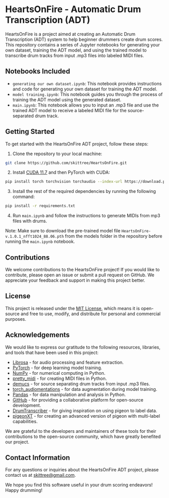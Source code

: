 # HeartsOnFire - Automatic Drum Transcription (ADT)

HeartsOnFire is a project aimed at creating an Automatic Drum Transcription (ADT) system to help beginner drummers create drum scores. This repository contains a series of Jupyter notebooks for generating your own dataset, training the ADT model, and using the trained model to transcribe drum tracks from input .mp3 files into labeled MIDI files.

## Notebooks Included

- `generating our own dataset.ipynb`: This notebook provides instructions and code for generating your own dataset for training the ADT model.
- `model training.ipynb`: This notebook guides you through the process of training the ADT model using the generated dataset.
- `main.ipynb`: This notebook allows you to input an .mp3 file and use the trained ADT model to receive a labeled MIDI file for the source-separated drum track.

## Getting Started

To get started with the HeartsOnFire ADT project, follow these steps:

1. Clone the repository to your local machine:
```bash
git clone https://github.com/skittree/HeartsOnFire.git
```
2. Install [CUDA 11.7](https://developer.nvidia.com/cuda-11-7-0-download-archive) and then PyTorch with CUDA:
```bash
pip install torch torchvision torchaudio --index-url https://download.pytorch.org/whl/cu117
```
3. Install the rest of the required dependencies by running the following command:
```bash
pip install -r requirements.txt
```
4. Run `main.ipynb` and follow the instructions to generate MIDIs from mp3 files with drums.

Note: Make sure to download the pre-trained model file `HeartsOnFire-v.1.0.1_nfft1024_88.06.pth` from the models folder in the repository before running the `main.ipynb` notebook.

## Contributions

We welcome contributions to the HeartsOnFire project! If you would like to contribute, please open an issue or submit a pull request on GitHub. We appreciate your feedback and support in making this project better.

## License

This project is released under the [MIT License](https://opensource.org/license/mit/), which means it is open-source and free to use, modify, and distribute for personal and commercial purposes.

## Acknowledgements

We would like to express our gratitude to the following resources, libraries, and tools that have been used in this project:

- [Librosa](https://librosa.org/doc/main/index.html) - for audio processing and feature extraction.
- [PyTorch](https://pytorch.org/) - for deep learning model training.
- [NumPy](https://numpy.org/) - for numerical computing in Python.
- [pretty_midi](https://craffel.github.io/pretty-midi/) - for creating MIDI files in Python.
- [demucs](https://github.com/facebookresearch/demucs) - for source separating drum tracks from input .mp3 files.
- [torch_audiomentations](https://github.com/asteroid-team/torch-audiomentations) - for data augmentation during model training.
- [Pandas](https://pandas.pydata.org/) - for data manipulation and analysis in Python.
- [GitHub](https://github.com/) - for providing a collaborative platform for open-source development.
- [DrumTranscriber](https://github.com/yoshi-man/DrumTranscriber) - for giving inspiration on using pigeon to label data.
- [pigeonXT](https://github.com/dennisbakhuis/pigeonXT) - for creating an advanced version of pigeon with multi-label capabilities.

We are grateful to the developers and maintainers of these tools for their contributions to the open-source community, which have greatly benefited our project.

## Contact Information

For any questions or inquiries about the HeartsOnFire ADT project, please contact us at skittree@gmail.com.

We hope you find this software useful in your drum scoring endeavors! Happy drumming!

